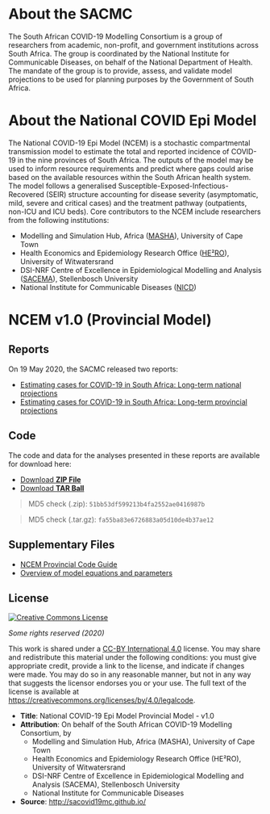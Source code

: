 ---
---

# About the SACMC

The South African COVID-19 Modelling Consortium is a group of researchers from academic, non-profit, and government institutions across South Africa. The group is coordinated by the National Institute for Communicable Diseases, on behalf of the National Department of Health. The mandate of the group is to provide, assess, and validate model projections to be used for planning purposes by the Government of South Africa.

# About the National COVID Epi Model

The National COVID-19 Epi Model (NCEM) is a stochastic compartmental transmission model to estimate the total and reported incidence of COVID-19 in the nine provinces of South Africa. The outputs of the model may be used to inform resource requirements and predict where gaps could arise based on the available resources within the South African health system. The model follows a generalised Susceptible-Exposed-Infectious-Recovered (SEIR) structure accounting for disease severity (asymptomatic, mild, severe and critical cases) and the treatment pathway (outpatients, non-ICU and ICU beds). Core contributors to the NCEM include researchers from the following institutions:

- Modelling and Simulation Hub, Africa ([MASHA](http://www.masha.uct.ac.za/)), University of Cape Town
- Health Economics and Epidemiology Research Office ([HE²RO](www.heroza.org)), University of Witwatersrand
- DSI-NRF Centre of Excellence in Epidemiological Modelling and Analysis ([SACEMA](www.sacema.org)), Stellenbosch University
- National Institute for Communicable Diseases ([NICD](www.nicd.ac.za))

# NCEM v1.0 (Provincial Model)

## Reports

On 19 May 2020, the SACMC released two reports:

- [Estimating cases for COVID-19 in South Africa: Long-term national projections](https://www.nicd.ac.za/wp-content/uploads/2020/05/SACovidModellingReport_NationalLongTermProjections_Final.pdf)
- [Estimating cases for COVID-19 in South Africa: Long-term provincial projections](https://www.nicd.ac.za/wp-content/uploads/2020/05/SACovidModellingReport_ProvincialLongTermProjections_Final.pdf)

## Code

The code and data for the analyses presented in these reports are available for download here:

<ul class="downloads">
  <li><a href="https://sacovid19mc.github.io/provincalModel-NCEM-1.0.zip">Download <strong>ZIP File</strong></a></li>
  <li><a href="https://sacovid19mc.github.io/provincalModel-NCEM-1.0.tar.gz">Download <strong>TAR Ball</strong></a></li>
</ul>

> MD5 check (.zip): `51bb53df599213b4fa2552ae0416987b`

> MD5 check (.tar.gz): `fa55ba83e6726883a05d10de4b37ae12`

## Supplementary Files

- [NCEM Provincial Code Guide](./ncemProvincialCodeGuide.pdf)
- [Overview of model equations and parameters](./supplementaryInformation)

## License

<a rel="license" href="http://creativecommons.org/licenses/by/4.0/"><img alt="Creative Commons License" style="border-width:0" src="https://i.creativecommons.org/l/by/4.0/88x15.png" /></a>

_Some rights reserved (2020)_

This work is shared under a [CC-BY International 4.0](https://creativecommons.org/licenses/by/4.0/) license. You may share and redistribute this material under the following conditions: you must give appropriate credit, provide a link to the license, and indicate if changes were made. You may do so in any reasonable manner, but not in any way that suggests the licensor endorses you or your use. The full text of the license is available at <https://creativecommons.org/licenses/by/4.0/legalcode>.

- **Title**: National COVID-19 Epi Model Provincial Model - v1.0
- **Attribution**: On behalf of the South African COVID-19 Modelling Consortium, by
    - Modelling and Simulation Hub, Africa (MASHA), University of Cape Town
    - Health Economics and Epidemiology Research Office (HE²RO), University of Witwatersrand
    - DSI-NRF Centre of Excellence in Epidemiological Modelling and Analysis (SACEMA), Stellenbosch University
    - National Institute for Communicable Diseases
- **Source**: <http://sacovid19mc.github.io/>

